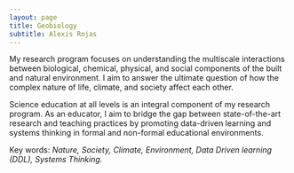 ```yaml
---
layout: page
title: Geobiology
subtitle: Alexis Rojas
---
```

My research program focuses on understanding the multiscale interactions between biological, chemical, physical, and social components of the built and natural environment. I aim to answer the ultimate question of how the complex nature of life, climate, and society affect each other.

Science education at all levels is an integral component of my research program. As an educator, I aim to bridge the gap between state-of-the-art research and teaching practices by promoting data-driven learning and systems thinking in formal and non-formal educational environments.

Key words: _Nature, Society, Climate, Environment, Data Driven learning (DDL), Systems Thinking._
